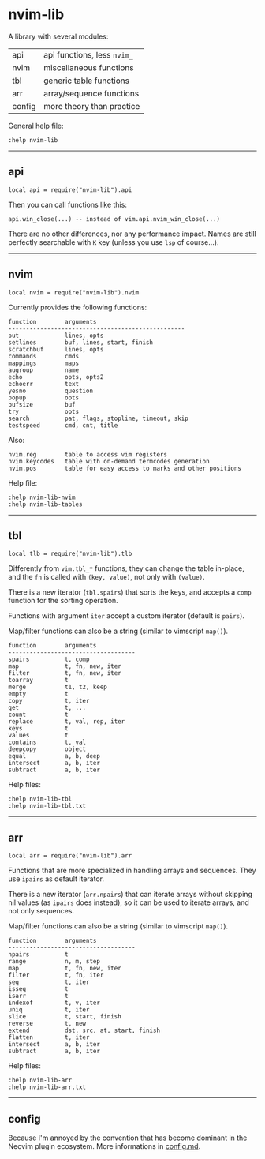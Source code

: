 # nvim-lib

A library with several modules:


|||
|----------|----------|
|api       | api functions, less `nvim_`     |
|nvim      | miscellaneous functions         |
|tbl       | generic table functions         |
|arr       | array/sequence functions        |
|config    | more theory than practice       |

General help file:

    :help nvim-lib

-------------------------------------------------------------------------------

## api

    local api = require("nvim-lib").api

Then you can call functions like this:

    api.win_close(...) -- instead of vim.api.nvim_win_close(...)

There are no other differences, nor any performance impact.
Names are still perfectly searchable with `K` key (unless you use `lsp` of
course...).

-------------------------------------------------------------------------------

## nvim

    local nvim = require("nvim-lib").nvim

Currently provides the following functions:

    function        arguments
    --------------------------------------------------
    put             lines, opts
    setlines        buf, lines, start, finish
    scratchbuf      lines, opts
    commands        cmds
    mappings        maps
    augroup         name
    echo            opts, opts2
    echoerr         text
    yesno           question
    popup           opts
    bufsize         buf
    try             opts
    search          pat, flags, stopline, timeout, skip
    testspeed       cmd, cnt, title

Also:

    nvim.reg        table to access vim registers
    nvim.keycodes   table with on-demand termcodes generation
    nvim.pos        table for easy access to marks and other positions

Help file:

    :help nvim-lib-nvim
    :help nvim-lib-tables


-------------------------------------------------------------------------------

## tbl

    local tlb = require("nvim-lib").tlb

Differently from `vim.tbl_*` functions, they can change the table in-place, and
the `fn` is called with `(key, value)`, not only with `(value)`.

There is a new iterator (`tbl.spairs`) that sorts the keys, and accepts
a `comp` function for the sorting operation.

Functions with argument `iter` accept a custom iterator (default is `pairs`).

Map/filter functions can also be a string (similar to vimscript `map()`).

    function        arguments
    ------------------------------------
    spairs          t, comp
    map             t, fn, new, iter
    filter          t, fn, new, iter
    toarray         t
    merge           t1, t2, keep
    empty           t
    copy            t, iter
    get             t, ...
    count           t
    replace         t, val, rep, iter
    keys            t
    values          t
    contains        t, val
    deepcopy        object
    equal           a, b, deep
    intersect       a, b, iter
    subtract        a, b, iter

Help files:

    :help nvim-lib-tbl
    :help nvim-lib-tbl.txt

-------------------------------------------------------------------------------

## arr

    local arr = require("nvim-lib").arr

Functions that are more specialized in handling arrays and sequences.
They use `ipairs` as default iterator.

There is a new iterator (`arr.npairs`) that can iterate arrays without skipping
nil values (as `ipairs` does instead), so it can be used to iterate arrays, and
not only sequences.

Map/filter functions can also be a string (similar to vimscript `map()`).

    function        arguments
    ------------------------------------
    npairs          t
    range           n, m, step
    map             t, fn, new, iter
    filter          t, fn, iter
    seq             t, iter
    isseq           t
    isarr           t
    indexof         t, v, iter
    uniq            t, iter
    slice           t, start, finish
    reverse         t, new
    extend          dst, src, at, start, finish
    flatten         t, iter
    intersect       a, b, iter
    subtract        a, b, iter

Help files:

    :help nvim-lib-arr
    :help nvim-lib-arr.txt


-------------------------------------------------------------------------------

## config

Because I'm annoyed by the convention that has become dominant in the Neovim
plugin ecosystem. More informations in [config.md](./config.md).
